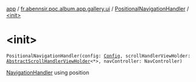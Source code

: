 [app](../../index.md) / [fr.abennsir.poc.album.app.gallery.ui](../index.md) / [PositionalNavigationHandler](index.md) / [&lt;init&gt;](./-init-.md)

# &lt;init&gt;

`PositionalNavigationHandler(config: `[`Config`](../../fr.abennsir.poc.album.app.gallery.data/-config/index.md)`, scrollHandlerViewHolder: `[`AbstractScrollHandlerViewHolder`](../../fr.abennsir.poc.album.app.gallery.viewholder/-abstract-scroll-handler-view-holder/index.md)`<*>, navController: NavController)`

[NavigationHandler](../-navigation-handler/index.md) using position

